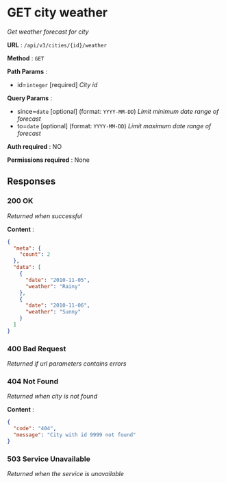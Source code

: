 # GET city weather

_Get weather forecast for city_

**URL** : `/api/v3/cities/{id}/weather`

**Method** : `GET`

**Path Params** :

- id=`integer` [required] _City id_

**Query Params** :

- since=`date` [optional] (format: `YYYY-MM-DD`) _Limit minimum date range of forecast_
- to=`date` [optional] (format: `YYYY-MM-DD`) _Limit maximum date range of forecast_

**Auth required** : NO

**Permissions required** : None

## Responses

### 200 OK

_Returned when successful_

**Content** :

```json
{
  "meta": {
    "count": 2
  },
  "data": [
    {
      "date": "2010-11-05",
      "weather": "Rainy"
    },
    {
      "date": "2010-11-06",
      "weather": "Sunny"
    }
  ]
}
```

### 400 Bad Request

_Returned if url parameters contains errors_

### 404 Not Found

_Returned when city is not found_

**Content** :

```json
{
  "code": "404",
  "message": "City with id 9999 not found"
}
```

### 503 Service Unavailable

_Returned when the service is unavailable_
